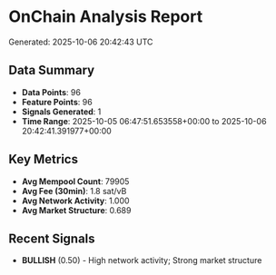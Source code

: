 # OnChain Analysis Report
Generated: 2025-10-06 20:42:43 UTC

## Data Summary
- **Data Points**: 96
- **Feature Points**: 96
- **Signals Generated**: 1
- **Time Range**: 2025-10-05 06:47:51.653558+00:00 to 2025-10-06 20:42:41.391977+00:00

## Key Metrics
- **Avg Mempool Count**: 79905
- **Avg Fee (30min)**: 1.8 sat/vB
- **Avg Network Activity**: 1.000
- **Avg Market Structure**: 0.689

## Recent Signals
- **BULLISH** (0.50) - High network activity; Strong market structure
